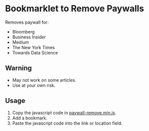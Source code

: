 # Bookmarklet to Remove Paywalls
Removes paywall for:
- Bloomberg
- Business Insider
- Medium
- The New York Times
- Towards Data Science

## Warning
- May not work on some articles.
- Use at your own risk.

## Usage
1. Copy the javascript code in [paywall-remove.min.js](https://raw.githubusercontent.com/uigc/paywall-remove/master/paywall-remove.min.js).
2. Add a bookmark.
3. Paste the javascript code into the link or location field.
